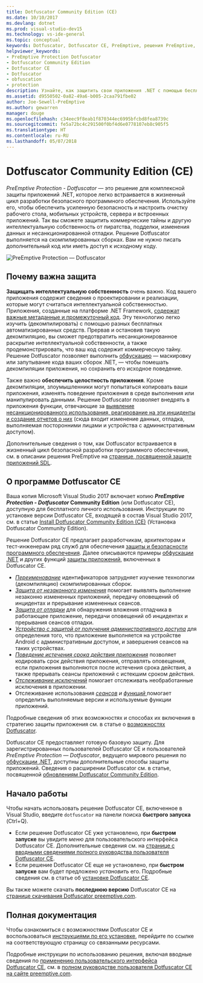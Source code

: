 ```yaml
---
title: Dotfuscator Community Edition (CE)
ms.date: 10/10/2017
ms.devlang: dotnet
ms.prod: visual-studio-dev15
ms.technology: vs-ide-general
ms.topic: conceptual
keywords: Dotfuscator, Dotfuscator CE, PreEmptive, решения PreEmptive, защита PreEmptive, защита, community edition, обфускация, .NET, бесплатно, Visual Studio 2017
helpviewer_keywords:
- PreEmptive Protection Dotfuscator
- Dotfuscator Community Edition
- Dotfuscator CE
- Dotfuscator
- obfuscation
- protection
description: Узнайте, как защитить свои приложения .NET с помощью бесплатного решения Dotfuscator Community Edition, включенного в Visual Studio 2017.
ms.assetid: d9550502-0a82-49a6-b005-2caa791fbe02
author: Joe-Sewell-PreEmptive
ms.author: gewarren
manager: douge
ms.openlocfilehash: c34eec9f8eab1f870344ec6995bfcbd8fea8739c
ms.sourcegitcommit: fe5a72bc4c291500f0bf4d6e0778107eb8c905f5
ms.translationtype: HT
ms.contentlocale: ru-RU
ms.lasthandoff: 05/07/2018
---
```

# <a name="dotfuscator-community-edition-ce"></a>Dotfuscator Community Edition (CE)

*PreEmptive Protection - Dotfuscator* — это решение для комплексной защиты приложений .NET, которое легко встраивается в жизненный цикл разработки безопасного программного обеспечения.
Используйте его, чтобы обеспечить усиленную безопасность и настроить очистку рабочего стола, мобильных устройств, сервера и встроенных приложений. Так вы сможете защитить коммерческие тайны и другую интеллектуальную собственность от пиратства, подделки, изменения данных и несанкционированной отладки.
Решение Dotfuscator выполняется на скомпилированных сборках. Вам не нужно писать дополнительный код или иметь доступ к исходному коду.

![PreEmptive Protection — Dotfuscator](media/header.svg)

## <a name="why-protection-matters"></a>Почему важна защита

**Защищать интеллектуальную собственность** очень важно.
Код вашего приложения содержит сведения о проектировании и реализации, которые могут считаться интеллектуальной собственностью.
Приложения, созданные на платформе .NET Framework, [содержат важные метаданные и промежуточный код][assemblies]. Эту технологию легко изучить (декомпилировать) с помощью разных бесплатных автоматизированных средств.
Прервав и остановив такую декомпиляцию, вы сможет предотвратить несанкционированное раскрытие интеллектуальной собственности, а также продемонстрировать, что ваш код содержит коммерческую тайну.
Решение Dotfuscator позволяет выполнить [обфускацию][obfuscation] — маскировку или запутывание кода ваших сборок .NET, — чтобы помешать декомпиляции приложения, но сохранить его исходное поведение.

Также важно **обеспечить целостность приложения**.
Кроме декомпиляции, злоумышленники могут попытаться копировать ваши приложения, изменять поведение приложения в среде выполнения или манипулировать данными.
Решение Dotfuscator позволяет внедрять в приложения функции, отвечающие за [выявление несанкционированного использования, реагирование на эти инциденты и создание отчетов о них][checks] (сюда входит изменение данных, отладка, выполняемая посторонними лицами и устройства с административным доступом).

Дополнительные сведения о том, как Dotfuscator встраивается в жизненный цикл безопасной разработки программного обеспечения, см. в описании решения PreEmptive на [странице, посвященной защите приложений SDL][sdl-protection].

## <a name="about-dotfuscator-ce"></a>О программе Dotfuscator CE

Ваша копия Microsoft Visual Studio 2017 включает копию ***PreEmptive Protection - Dotfuscator* Community Edition** (или Dotfuscator CE), доступную для бесплатного личного использования.
Инструкции по установке версии Dotfuscator CE, входящей в состав Visual Studio 2017, см. в статье [Install Dotfuscator Community Edition (CE)][install] (Установка Dotfuscator Community Edition).

Решение Dotfuscator CE предлагает разработчикам, архитекторам и тест-инженерам ряд служб для обеспечения [защиты и безопасности программного обеспечения][software-protection].
Далее описываются примеры [обфускации .NET][obfuscation] и других функций [защиты приложений][app-protection], включенных в Dotfuscator CE.

* *[Переименование][renaming]* идентификаторов затрудняет изучение технологии (декомпиляцию) скомпилированных сборок.
* *[Защита от незаконного изменения][tamper]* помогает выявлять выполнение незаконно измененных приложений, передачу оповещений об инцидентах и прерывание измененных сеансов.
* *[Защита от отладки][debug]* для обнаружения вложения отладчика в работающее приложение, передачи оповещений об инцидентах и прерывания сеансов отладки.
* *[Устройство с защитой от получения административного доступа][root]* для определения того, что приложение выполняется на устройстве Android с административным доступом, и завершения сеансов на таких устройствах.
* *[Поведение истечения срока действия приложения][shelflife]* позволяет кодировать срок действия приложения, отправлять оповещения, если приложения выполняются после истечения срока действия, а также прерывать сеансы приложений с истекшим сроком действия.
* *[Отслеживание исключений][exceptions]* помогает отслеживать необработанные исключения в приложении.
* Отслеживание использования *[сеансов][sessions] и [функций ][features]*  помогает определить выполняемые версии и используемые функции приложений.

Подробные сведения об этих возможностях и способах их включения в стратегию защиты приложения см. в статье о [возможностях Dotfuscator][capabilities].

Dotfuscator CE предоставляет готовую базовую защиту.
Для зарегистрированных пользователей Dotfuscator CE и пользователей *PreEmptive Protection — Dotfuscator*, ведущего мирового решения по [обфускации .NET][net-obfuscator], доступны дополнительные способы защиты приложений.
Сведения о расширении Dotfuscator см. в статье, посвященной [обновлениям Dotfuscator Community Edition][upgrades].

## <a name="getting-started"></a>Начало работы

Чтобы начать использовать решение Dotfuscator CE, включенное в Visual Studio, введите `dotfuscator` на панели поиска **быстрого запуска** (Ctrl+Q).

* Если решение Dotfuscator CE уже установлено, при **быстром запуске** вы увидите *меню* для пользовательского интерфейса Dotfuscator CE. Дополнительные сведения см. на [странице с вводными сведениями полного руководства пользователя Dotfuscator CE][get-started].
* Если решение Dotfuscator CE еще не установлено, при **быстром запуске** вам будет предложено *установить* его. Подробные сведения см. в статье об [установке Dotfuscator CE][install].

Вы также можете скачать **последнюю версию** Dotfuscator CE на [странице скачивания Dotfuscator preemptive.com][download].

## <a name="full-documentation"></a>Полная документация

Чтобы ознакомиться с возможностями Dotfuscator CE и воспользоваться [инструкциями по его установке][install], перейдите по ссылке на соответствующую страницу со связанными ресурсами.

Подробные инструкции по использованию решения, включая вводные сведения по [применению пользовательского интерфейса Dotfuscator CE][get-started], см. в [полном руководстве пользователя Dotfuscator CE на сайте preemptive.com][full].

<!-- Copyright © 2017 PreEmptive Solutions, LLC -->

[assemblies]:  https://docs.microsoft.com/en-us/dotnet/standard/assembly-format
[software-protection]:  https://www.preemptive.com/software-protection
[obfuscation]:  https://www.preemptive.com/obfuscation
[app-protection]:  https://www.preemptive.com/application-protection
[sdl-protection]:  https://www.preemptive.com/solutions/SDL-App-Protection
[net-obfuscator]:  https://www.preemptive.com/products/dotfuscator/overview
[download]:  https://www.preemptive.com/products/dotfuscator/downloads

[install]:  install.md
[capabilities]:  capabilities.md
[upgrades]:  upgrades.md

[get-started]:  https://www.preemptive.com/dotfuscator/ce/docs/help/gui_getstarted.html

[renaming]:  https://www.preemptive.com/dotfuscator/ce/docs/help/obfuscation_renaming.html

[checks]:  https://www.preemptive.com/dotfuscator/ce/docs/help/checks_overview.html
[tamper]:  https://www.preemptive.com/dotfuscator/ce/docs/help/checks_tamper.html
[debug]:  https://www.preemptive.com/dotfuscator/ce/docs/help/checks_debug.html
[root]: https://www.preemptive.com/dotfuscator/ce/docs/help/checks_root.html
[shelflife]:  https://www.preemptive.com/dotfuscator/ce/docs/help/checks_shelflife.html

[exceptions]:  https://www.preemptive.com/dotfuscator/ce/docs/help/instrumentation_exceptions.html
[sessions]:  https://www.preemptive.com/dotfuscator/ce/docs/help/instrumentation_sessions.html
[features]:  https://www.preemptive.com/dotfuscator/ce/docs/help/instrumentation_features.html

[full]:  https://www.preemptive.com/dotfuscator/ce/docs/help/index.html